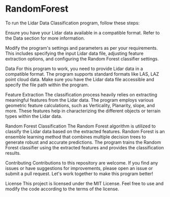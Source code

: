 # RandomForest

To run the Lidar Data Classification program, follow these steps:

Ensure you have your Lidar data available in a compatible format. Refer to the Data section for more information.

Modify the program's settings and parameters as per your requirements. This includes specifying the input Lidar data file, adjusting feature extraction options, and configuring the Random Forest classifier settings.

Data
For this program to work, you need to provide Lidar data in a compatible format. The program supports standard formats like LAS, LAZ point cloud data. Make sure you have the Lidar data file accessible and specify the file path within the program.

Feature Extraction
The classification process heavily relies on extracting meaningful features from the Lidar data. The program employs various geometric feature calculations, such as Verticality, Planarity, slope, and more. These features help in characterizing the different objects or terrain types within the Lidar data.

Random Forest Classification
The Random Forest algorithm is utilized to classify the Lidar data based on the extracted features. Random Forest is an ensemble learning method that combines multiple decision trees to generate robust and accurate predictions. The program trains the Random Forest classifier using the extracted features and provides the classification results.

Contributing
Contributions to this repository are welcome. If you find any issues or have suggestions for improvements, please open an issue or submit a pull request. Let's work together to make this program better!

License
This project is licensed under the MIT License. Feel free to use and modify the code according to the terms of the license.

